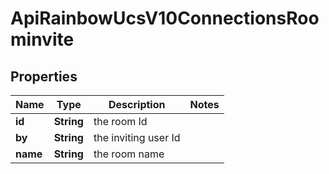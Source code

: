 

# ApiRainbowUcsV10ConnectionsRoominvite

## Properties

Name | Type | Description | Notes
------------ | ------------- | ------------- | -------------
**id** | **String** | the room Id | 
**by** | **String** | the inviting user Id | 
**name** | **String** | the room name | 



